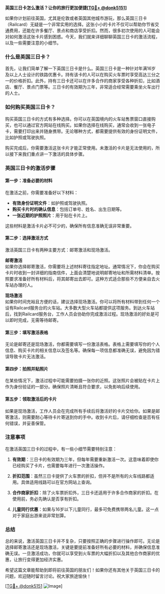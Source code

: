 **英国三日卡怎么激活？让你的旅行更加便捷[[TG💪+ @donk5151](https://t.me/s/donk5151)]**

如果你计划前往英国，尤其是伦敦或者英国其他城市游玩，那么英国三日卡（Railcard）无疑是一个非常实用的选择。这张小小的卡片不仅可以帮助你节省交通费用，还能在许多餐厅、景点和商店享受折扣。然而，很多初次使用的人可能会对如何激活这张卡片感到困惑。今天，我们就来详细聊聊英国三日卡的激活流程，以及一些需要注意的小细节。

### 什么是英国三日卡？

首先，让我们简单了解一下英国三日卡是什么。英国三日卡是一种针对年满16岁及以上人士设计的铁路优惠卡。持有该卡的人可以在购买火车票时享受高达三分之一的价格折扣。此外，持有三日卡还可以在许多合作的商家享受各种折扣，比如酒店、餐厅、景点门票等。三日卡的有效期为三年，非常适合经常需要乘坐火车出行的人士。

### 如何购买英国三日卡？

购买英国三日卡的方式有多种选择。你可以在英国境内的火车站售票窗口直接购买，也可以通过官方网站在线购买。如果你选择在线购买，通常会收到一张电子卡，需要打印出来并随身携带。无论哪种方式，都需要提供有效的身份证明文件，比如护照或驾驶执照。

购买完成后，你需要激活这张卡片才能正常使用。未激活的卡片是无法使用的，所以接下来我们重点讲一下激活的具体步骤。

### 英国三日卡的激活步骤

#### 第一步：准备必要的材料

在激活之前，你需要准备好以下材料：

- **有效身份证明文件**：如护照或驾驶执照。
- **购买卡片时的确认信息**：包括订单号、姓名、出生日期等。
- **一张近期的护照照片**：用于贴在卡片上。

这些材料是激活卡片必不可少的，确保所有信息准确无误非常重要。

#### 第二步：选择激活方式

激活英国三日卡有两种主要方式：邮寄激活和现场激活。

**邮寄激活**  
如果你选择邮寄激活，你需要将上述材料寄往指定地址。通常情况下，你会在购买卡片时收到一封详细的指南信件，上面会清楚地说明邮寄地址和所需材料清单。按照要求准备好所有材料后，将其邮寄出去即可。这种方式适合那些不方便亲自去火车站办理的人。

**现场激活**  
如果你时间充裕且方便的话，建议选择现场激活。你可以将所有材料带到任何一个设有Railcard服务台的火车站。大多数大型火车站都提供这项服务。到达火车站后，找到Railcard服务台，工作人员会协助你完成激活过程。现场激活的好处是可以即时完成，无需等待邮寄。

#### 第三步：填写激活表格

无论是邮寄还是现场激活，你都需要填写一份激活表格。表格上需要填写你的个人信息、购买卡片的相关信息以及签名等。确保每一项信息都准确无误，避免因为错误导致卡片无法激活。

#### 第四步：拍照并贴照片

在某些情况下，激活过程中可能需要拍摄一张你的近照。这张照片会被贴在卡片上作为身份验证的一部分。确保照片清晰且符合要求，以免影响后续使用。

#### 第五步：领取激活后的卡片

如果是现场激活，工作人员会在完成所有手续后将激活好的卡片交给你。如果是邮寄激活，则需要耐心等待卡片寄送到你的手中。收到卡片后，请仔细检查是否有任何错误，并妥善保管。

### 注意事项

在激活英国三日卡的过程中，有一些小细节需要特别注意：

1. **有效期**：三日卡的有效期为三年，但每年需要重新激活一次。这意味着即使你已经购买了卡片，也需要每年进行一次激活操作。
   
2. **折扣范围**：虽然三日卡提供了火车票的折扣，但并不是所有的火车线路都适用。具体适用线路可以在官方网站上查询。

3. **合作商家折扣**：除了火车票折扣外，三日卡还适用于许多合作商家的折扣。在使用前，务必先确认是否享有折扣。

4. **儿童同行优惠**：如果与16岁以下儿童同行，最多可免费携带两名儿童。这一点对于家庭出游来说非常划算。

### 总结

总的来说，激活英国三日卡并不复杂，只要按照正确的步骤进行操作即可。无论是选择邮寄激活还是现场激活，关键是要提前准备好所有必要的材料，并确保信息准确无误。一旦激活成功，你就可以享受到火车票的大幅折扣以及其他合作商家的优惠，让旅行变得更加经济实惠。

希望这篇文章能帮助到即将前往英国的朋友们！如果你还有其他关于英国三日卡的问题，欢迎随时留言讨论。祝大家旅途愉快！

[[TG💪+ @donk5151](https://t.me/s/donk5151) ![Image](https://i.postimg.cc/rwNCRYN7/Snipaste-2025-04-30-17-27-05.png)]